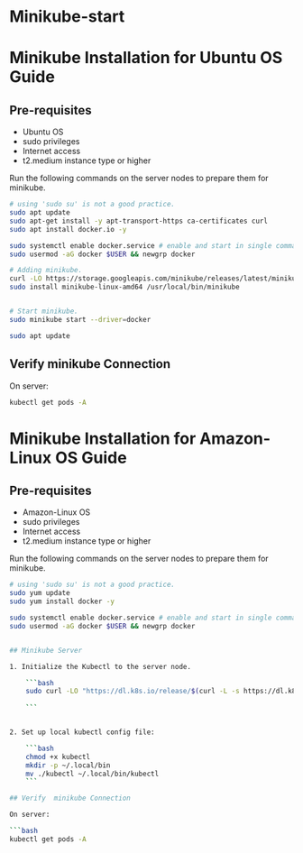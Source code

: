 # Minikube-start
# Minikube Installation for Ubuntu OS Guide

## Pre-requisites

* Ubuntu OS
* sudo privileges
* Internet access
* t2.medium instance type or higher

Run the following commands on the server nodes to prepare them for minikube.

```bash
# using 'sudo su' is not a good practice.
sudo apt update
sudo apt-get install -y apt-transport-https ca-certificates curl
sudo apt install docker.io -y

sudo systemctl enable docker.service # enable and start in single command.
sudo usermod -aG docker $USER && newgrp docker

# Adding minikube.
curl -LO https://storage.googleapis.com/minikube/releases/latest/minikube-linux-amd64
sudo install minikube-linux-amd64 /usr/local/bin/minikube


# Start minikube.
sudo minikube start --driver=docker

sudo apt update 
```
## Verify  minikube Connection

On server:

```bash
kubectl get pods -A
```

# Minikube Installation for Amazon-Linux OS Guide

## Pre-requisites

* Amazon-Linux OS
* sudo privileges
* Internet access
* t2.medium instance type or higher

Run the following commands on the server nodes to prepare them for minikube.

```bash
# using 'sudo su' is not a good practice.
sudo yum update
sudo yum install docker -y

sudo systemctl enable docker.service # enable and start in single command.
sudo usermod -aG docker $USER && newgrp docker


## Minikube Server

1. Initialize the Kubectl to the server node.

    ```bash
    sudo curl -LO "https://dl.k8s.io/release/$(curl -L -s https://dl.k8s.io/release/stable.txt)/bin/linux/amd64/kubectl"
    
    ```


2. Set up local kubectl config file:

    ```bash
    chmod +x kubectl
    mkdir -p ~/.local/bin
    mv ./kubectl ~/.local/bin/kubectl
    ```

## Verify  minikube Connection

On server:

```bash
kubectl get pods -A
```
